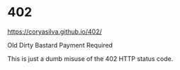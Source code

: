 # 402

https://coryasilva.github.io/402/

Old Dirty Bastard Payment Required

This is just a dumb misuse of the 402 HTTP status code.  

